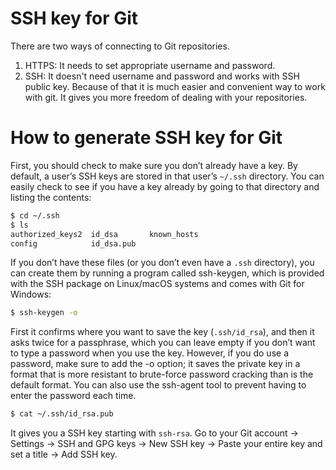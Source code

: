 # SSH key for Git
There are two ways of connecting to Git repositories. 
1. HTTPS: It needs to set appropriate username and password. 
2. SSH: It doesn't need username and password and works with SSH public key. Because of that it is much easier and convenient way to work with git. It gives you more freedom of dealing with your repositories.

# How to generate SSH key for Git
First, you should check to make sure you don’t already have a key. By default, a user’s SSH keys are stored in that user’s `~/.ssh` directory. You can easily check to see if you have a key already by going to that directory and listing the contents:

```bash
$ cd ~/.ssh
$ ls
authorized_keys2  id_dsa       known_hosts
config            id_dsa.pub
```

If you don’t have these files (or you don’t even have a `.ssh` directory), you can create them by running a program called ssh-keygen, which is provided with the SSH package on Linux/macOS systems and comes with Git for Windows:
```bash
$ ssh-keygen -o
```
First it confirms where you want to save the key (`.ssh/id_rsa`), and then it asks twice for a passphrase, which you can leave empty if you don’t want to type a password when you use the key. However, if you do use a password, make sure to add the -o option; it saves the private key in a format that is more resistant to brute-force password cracking than is the default format. You can also use the ssh-agent tool to prevent having to enter the password each time.
```bash
$ cat ~/.ssh/id_rsa.pub
```
It gives you a SSH key starting with `ssh-rsa`. Go to your Git account -> Settings -> SSH and GPG keys -> New SSH key -> Paste your entire key and set a title -> Add SSH key.
